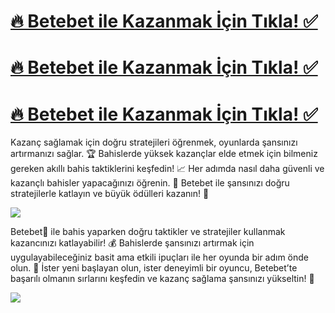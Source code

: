 # <a href="http://yenilink.org/resmii"> 🔥 Betebet ile Kazanmak İçin Tıkla! ✅</a>  
# <a href="http://yenilink.org/resmii"> 🔥 Betebet ile Kazanmak İçin Tıkla! ✅</a>  
# <a href="http://yenilink.org/resmii"> 🔥 Betebet ile Kazanmak İçin Tıkla! ✅</a> 




Kazanç sağlamak için doğru stratejileri öğrenmek, oyunlarda şansınızı artırmanızı sağlar. 
🏆 Bahislerde yüksek kazançlar elde etmek için bilmeniz gereken akıllı bahis taktiklerini keşfedin!
 📈 Her adımda nasıl daha güvenli ve kazançlı bahisler yapacağınızı öğrenin.
 💸 Betebet ile şansınızı doğru stratejilerle katlayın ve büyük ödülleri kazanın! 🎉


<a href="http://yenilink.org/resmii"><img src="https://s13.gifyu.com/images/b2l9N.gif"></a> 


Betebet💎 ile bahis yaparken doğru taktikler ve stratejiler kullanmak kazancınızı katlayabilir! 
💰 Bahislerde şansınızı artırmak için uygulayabileceğiniz basit ama etkili ipuçları ile her oyunda bir adım önde olun. 
🚀 İster yeni başlayan olun, ister deneyimli bir oyuncu, 
Betebet’te başarılı olmanın sırlarını keşfedin ve kazanç sağlama şansınızı yükseltin! 🌟

<a href="http://yenilink.org/resmii"><img src="https://s13.gifyu.com/images/b2l9E.gif"></a> 
